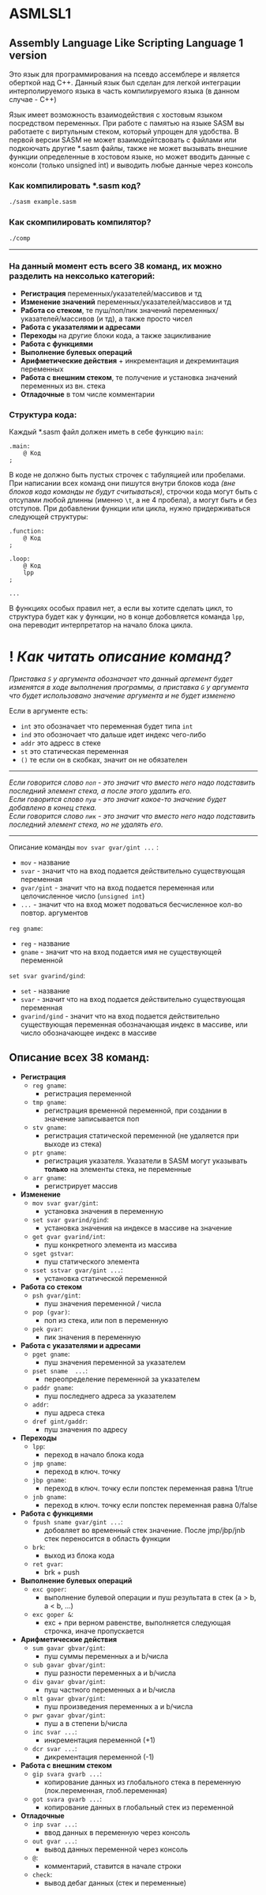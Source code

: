 # ASMLSL1
## Assembly Language Like Scripting Language 1 version
Это язык для программирования на псевдо ассемблере и является оберткой над C++. Данный язык был сделан для легкой интеграции интерполируемого языка в часть компилируемого языка (в данном случае - C++)

Язык имеет возможность взаимодействия с хостовым языком посредством переменных. При работе с памятью на языке SASM вы работаете с виртульным стеком, который упрощен для удобства. В первой версии SASM не может взаимодейтсвовать с файлами или подкоючать другие *.sasm файлы, также не может вызывать внешние функции определенные в хостовом языке, но может вводить данные с консоли (только unsigned int) и выводить любые данные через консоль

### Как компилировать *.sasm код?
```bash
./sasm example.sasm
```
### Как скомпилировать компилятор?
```bash
./comp
```

---

### **На данный момент есть всего 38 команд, их можно разделить на нексолько категорий:**

- **Регистрация** переменных/указателей/массивов и тд
- **Изменение значений** переменных/указателей/массивов и тд
- **Работа со стеком**, те пуш/поп/пик значений переменных/указателей/массивов (и тд), а также просто чисел
- **Работа с указателями и адресами**
- **Переходы** на другие блоки кода, а также зацикливание
- **Работа с функциями**
- **Выполнение булевых операций**
- **Арифметические действия** + инкрементация и декреминтация переменных
- **Работа с внешним стеком**, те получение и установка значений переменных из вн. стека
- **Отладочные** в том числе комментарии
  
### **Структура кода:**

Каждый *.sasm файл должен иметь в себе функцию `main`:
```
.main:
    @ Код
;
```

В коде не должно быть пустых строчек с табуляцией или пробелами. При написании всех команд они пишутся внутри блоков кода _(вне блоков кода команды не будут считываться)_, строчки кода могут быть с отсупами любой длинны (именно `\t`, а не 4 пробела), а могут быть и без отступов. При добавлении функции или цикла, нужно придерживаться следующей структуры:
```
.function:
    @ Код
;

.loop:
    @ Код
    lpp
;

...
```

В функциях особых правил нет, а если вы хотите сделать цикл, то структура будет как у функции, но в конце добовляется команда `lpp`, она переводит интерпретатор на начало блока цикла.


# **!** _Как читать описание команд?_
_Приставка `S` у аргумента обозначает что данный аргемент будет изменятся в ходе выполнения программы, а приставка `G` у аргумента что будет использовано значение аргумента и не будет изменено_

Если в аргументе есть:
- `int` это обозначает что переменная будет типа `int`
- `ind` это обозночает что дальше идет индекс чего-либо
- `addr` это адресс в стеке
- `st` это статическая переменная
- `()` те если он в скобках, значит он не обязателен
---
_Если говорится слово `поп` - это значит что вместо него надо подставить последний элемент стека, а после этого удалить его.  
Если говорится слово `пуш` - это значит какое-то значение будет добавлено в конец стека.  
Если говорится слово `пик` - это значит что вместо него надо подставить последний элемент стека, но не удалять его._

---
Описание команды `mov svar gvar/gint ...` :

- `mov` - название
- `svar` - значит что на вход подается действительно существующая переменная
- `gvar/gint` - значит что на вход подается переменная или целочисленное число (`unsigned int`)
- `...` - значит что на вход может подоваться бесчисленное кол-во повтор. аргументов

`reg gname`:
- `reg` - название
- `gname` - значит что на вход подается имя не существующей переменной

`set svar gvarind/gind`:
- `set` - название
- `svar` - значит что на вход подается действительно существующая переменная
- `gvarind/gind` - значит что на вход подается действительно существующая переменная обозначающая индекс в массиве, или число обозначающее индекс в массиве

## **Описание всех 38 команд:**

  - **Регистрация**
    - `reg gname`: 
      - регистрация переменной
    - `tmp gname`: 
      - регистрация временной переменной, при создании в значение записывается поп
    - `stv gname`:
      - регистрация статической переменной (не удаляется при выходе из стека)
    - `ptr gname`:
      - регистрация указателя. Указатели в SASM могут указывать **только** на элементы стека, не переменные
    - `arr gname`:
      - регистрирует массив
  - **Изменение**
    - `mov svar gvar/gint`: 
      -  установка значения в переменную
    - `set svar gvarind/gind`:
      -  установка значения на индексе в массиве на значение
    - `get gvar gvarind/int`: 
      - пуш конкретного элемента из массива
    - `sget gstvar`: 
      - пуш статического элемента 
    - `sset sstvar gvar/gint ...`: 
      - установка статической переменной
  - **Работа со стеком**
    - `psh gvar/gint`: 
      - пуш значения переменной / числа
    - `pop (gvar)`: 
      - поп из стека, или поп в переменную
    - `pek gvar`: 
      - пик значения в переменную
  - **Работа с указателями и адресами** 
    - `pget gname`: 
      - пуш значения переменной за указателем
    - `pset sname  ...`: 
      - переопределение переменной за указателем
    - `paddr gname`: 
      - пуш последнего адреса за указателем
    - `addr`: 
      - пуш адреса стека
    - `dref gint/gaddr`: 
      - пуш значения по адресу 
  - **Переходы**
    - `lpp`: 
      - переход в начало блока кода
    - `jmp gname`: 
      - переход в ключ. точку
    - `jbp gname`: 
      - переход в ключ. точку если попстек переменная равна 1/true
    - `jnb gname`: 
      - переход в ключ. точку если попстек переменная равна 0/false
  - **Работа с функциями**
    - `fpush sname gvar/gint ...`: 
      - добовляет во временный стек значение. После jmp/jbp/jnb стек переносится в область функции
    - `brk`: 
      - выход из блока кода
    - `ret gvar`: 
      - brk + push 
  - **Выполнение булевых операций**
    - `exc goper`: 
      - выполнение булевой операции и пуш результата в стек (a > b, a < b, ...)
    - `exc goper &`: 
      - exc + при верном равенстве, выполняется следующая строчка, иначе пропускается
  - **Арифметические действия**
    - `sum gavar gbvar/gint`: 
      - пуш суммы переменных a и b/числа
    - `sub gavar gbvar/gint`: 
      - пуш разности переменных a и b/числа
    - `div gavar gbvar/gint`: 
      - пуш частного переменных a и b/числа
    - `mlt gavar gbvar/gint`: 
      - пуш произведения переменных a и b/числа
    - `pwr gavar gbvar/gint`: 
      - пуш a в степени b/числа
    - `inc svar ...`: 
      - инкрементация переменной (+1)
    - `dcr svar ...`: 
      - дикрементация переменной (-1)
  - **Работа с внешним стеком**
    - `gip svara gvarb ...`: 
      - копирование данных из глобального стека в переменную (лок.переменная, глоб.переменная)
    - `got svara gvarb ...`: 
      - копирование данных в глобальный стек из переменной
  - **Отладочные**
    - `inp svar ...`: 
      - ввод данных в переменную через консоль
    - `out gvar ...`: 
      - вывод данных переменной через консоль
    - `@`: 
      - комментарий, ставится в начале строки
    - `check`: 
      - вывод дебаг данных (стек и переменные)